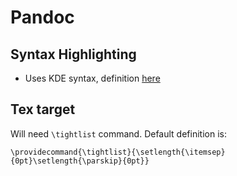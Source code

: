 # Pandoc

## Syntax Highlighting

- Uses KDE syntax, definition [here](https://docs.kde.org/stable5/en/applications/katepart/highlight.html)

## Tex target

Will need `\tightlist` command. Default definition is:

```
\providecommand{\tightlist}{\setlength{\itemsep}{0pt}\setlength{\parskip}{0pt}}
```

